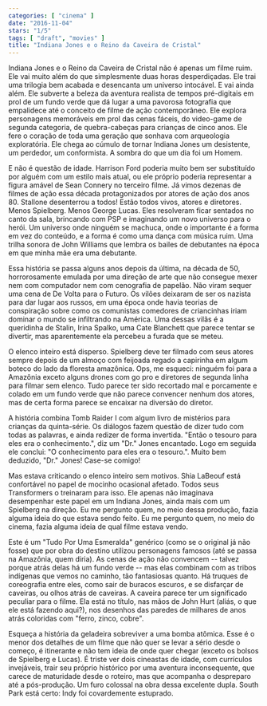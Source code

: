 ```yaml
---
categories: [ "cinema" ]
date: "2016-11-04"
stars: "1/5"
tags: [ "draft", "movies" ]
title: "Indiana Jones e o Reino da Caveira de Cristal"
---
```

Indiana Jones e o Reino da Caveira de Cristal não é apenas um filme ruim. Ele vai muito além do que simplesmente duas horas desperdiçadas. Ele trai uma trilogia bem acabada e desencanta um universo intocável. E vai ainda além. Ele subverte a beleza da aventura realista de tempos pré-digitais em prol de um fundo verde que dá lugar a uma pavorosa fotografia que empalidece até o conceito de filme de ação contemporâneo. Ele explora personagens memoráveis em prol das cenas fáceis, do video-game de segunda categoria, de quebra-cabeças para crianças de cinco anos. Ele fere o coração de toda uma geração que sonhava com arqueologia exploratória. Ele chega ao cúmulo de tornar Indiana Jones um desistente, um perdedor, um conformista. A sombra do que um dia foi um Homem.

E não é questão de idade. Harrison Ford poderia muito bem ser substituído por alguém com um estilo mais atual, ou ele próprio poderia representar a figura amável de Sean Connery no terceiro filme. Já vimos dezenas de filmes de ação essa década protagonizados por atores de ação dos anos 80. Stallone desenterrou a todos! Estão todos vivos, atores e diretores. Menos Spielberg. Menos George Lucas. Eles resolveram ficar sentados no canto da sala, brincando com PSP e imaginando um novo universo para o herói. Um universo onde ninguém se machuca, onde o importante é a forma em vez do conteúdo, e a forma é como uma dança com música ruim. Uma trilha sonora de John Williams que lembra os bailes de debutantes na época em que minha mãe era uma debutante.

Essa história se passa alguns anos depois da última, na década de 50, horrorosamente emulada por uma direção de arte que não consegue mexer nem com computador nem com cenografia de papelão. Não viram sequer uma cena de De Volta para o Futuro. Os vilões deixaram de ser os nazista para dar lugar aos russos, em uma época onde havia teorias de conspiração sobre como os comunistas comedores de criancinhas iriam dominar o mundo se infiltrando na América. Uma dessas vilãs é a queridinha de Stalin, Irina Spalko, uma Cate Blanchett que parece tentar se divertir, mas aparentemente ela percebeu a furada que se meteu.

O elenco inteiro está disperso. Spielberg deve ter filmado com seus atores sempre depois de um almoço com feijoada regado a capirinha em algum boteco do lado da floresta amazônica. Ops, me esqueci: ninguém foi para a Amazônia exceto alguns drones com go pro e diretores de segunda linha para filmar sem elenco. Tudo parece ter sido recortado mal e porcamente e colado em um fundo verde que não parece convencer nenhum dos atores, mas de certa forma parece se encaixar na diversão do diretor.

A história combina Tomb Raider I com algum livro de mistérios para crianças da quinta-série. Os diálogos fazem questão de dizer tudo com todas as palavras, e ainda redizer de forma invertida. "Então o tesouro para eles era o conhecimento.", diz um "Dr." Jones encantado. Logo em seguida ele conclui: "O conhecimento para eles era o tesouro.". Muito bem deduzido, "Dr." Jones! Case-se comigo!

Mas estava criticando o elenco inteiro sem motivos. Shia LaBeouf está confortável no papel de mocinho ocasional afetado. Todos seus Transformers o treinaram para isso. Ele apenas não imaginava desempenhar este papel em um Indiana Jones, ainda mais com um Spielberg na direção. Eu me pergunto quem, no meio dessa produção, fazia alguma ideia do que estava sendo feito. Eu me pergunto quem, no meio do cinema, fazia alguma ideia de qual filme estava vendo.

Este é um "Tudo Por Uma Esmeralda" genérico (como se o original já não fosse) que por obra do destino utilizou personagens famosos (até se passa na Amazônia, quem diria). As cenas de ação não convencem -- talvez porque atrás delas há um fundo verde -- mas elas combinam com as tribos indígenas que vemos no caminho, tão fantasiosas quanto. Há truques de coreografia entre eles, como sair de buracos escuros, e se disfarçar de caveiras, ou olhos atrás de caveiras. A caveira parece ter um significado peculiar para o filme. Ela está no título, nas mãos de John Hurt (aliás, o que ele está fazendo aqui?), nos desenhos das paredes de milhares de anos atrás coloridas com "ferro, zinco, cobre".

Esqueça a história da geladeira sobreviver a uma bomba atômica. Esse é o menor dos detalhes de um filme que não quer se levar a sério desde o começo, é itinerante e não tem ideia de onde quer chegar (exceto os bolsos de Spielberg e Lucas). É triste ver dois cineastas de idade, com currículos invejáveis, trair seu próprio histórico por uma aventura inconsequente, que carece de maturidade desde o roteiro, mas que acompanha o despreparo até a pós-produção. Um furo colossal na obra dessa excelente dupla. South Park está certo: Indy foi covardemente estuprado.
